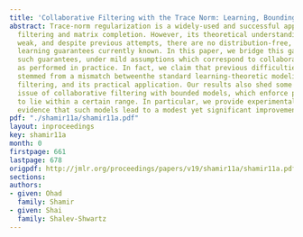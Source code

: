 ```yaml
---
title: 'Collaborative Filtering with the Trace Norm: Learning, Bounding, and Transducing'
abstract: Trace-norm regularization is a widely-used and successful approach for collaborative
  filtering and matrix completion. However, its theoretical understanding is surprisingly
  weak, and despite previous attempts, there are no distribution-free, non-trivial
  learning guarantees currently known. In this paper, we bridge this gap by providing
  such guarantees, under mild assumptions which correspond to collaborative filtering
  as performed in practice. In fact, we claim that previous difficulties partially
  stemmed from a mismatch betweenthe standard learning-theoretic modeling of collaborative
  filtering, and its practical application. Our results also shed some light on the
  issue of collaborative filtering with bounded models, which enforce predictions
  to lie within a certain range. In particular, we provide experimental and theoretical
  evidence that such models lead to a modest yet significant improvement.
pdf: "./shamir11a/shamir11a.pdf"
layout: inproceedings
key: shamir11a
month: 0
firstpage: 661
lastpage: 678
origpdf: http://jmlr.org/proceedings/papers/v19/shamir11a/shamir11a.pdf
sections: 
authors:
- given: Ohad
  family: Shamir
- given: Shai
  family: Shalev-Shwartz
---
```

